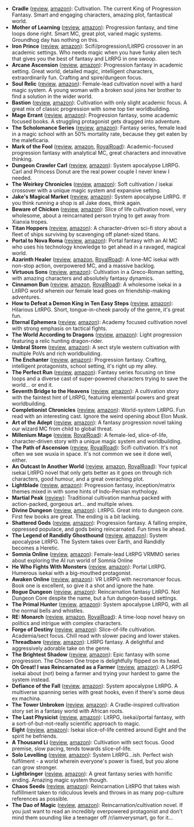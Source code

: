 * **Cradle** ([review](https://cosmiccoding.com.au/reviews/cradle), [amazon](https://www.amazon.com/Cradle-Foundation-Collected-Book-ebook/dp/B076G8DVN6)): Cultivation. The current King of Progression Fantasy. Smart and engaging characters, amazing plot, fantastical world.
* **Mother of Learning** ([review](https://cosmiccoding.com.au/reviews/mol), [amazon](https://www.amazon.com/dp/B09M2R6QLF)): Progression fantasy, and time loops done right. Smart MC, great plot, varied magic systems. Groundhog day has nothing on this.
* **Iron Prince** ([review](https://cosmiccoding.com.au/reviews/iron_prince), [amazon](https://www.amazon.com/Iron-Prince-Warformed-Stormweaver-Book-ebook/dp/B08KGT4CLQ)): Scifi/progression/LitRPG crossover in an academic settings. Who needs magic when you have funky alien tech that gives you  the best of fantasy and LitRPG in one swoop.
* **Arcane Ascension** ([review](https://cosmiccoding.com.au/reviews/arcane_ascension), [amazon](https://www.amazon.com/gp/product/B06XBFD7CB)): Progression fantasy in academic setting. Great world, detailed magic, intelligent characters, extraordinarily fun. Crafting and spire/dungeon focus.
* **Soul Relic** ([review](https://cosmiccoding.com.au/reviews/soul_relic), [amazon](https://mybook.to/SoulRelic)): Female-lead cultivation novel with a hard magic system. A young woman with a broken soul joins her brother to find a solution in the wider world.
* **Bastion** ([review](https://cosmiccoding.com.au/reviews/bastion), [amazon](https://www.amazon.com/Bastion-Immortal-Great-Souls-Book-ebook/dp/B09KNXZZR5)): Cultivation with only slight academic focus. A great mix of classic progression with some top tier worldbuilding.
* **Mage Errant** ([review](https://cosmiccoding.com.au/reviews/mage_errant), [amazon](https://www.amazon.com/Into-Labyrinth-Mage-Errant-Book-ebook/dp/B07J675X2C)): Progression fantasy, some academic focused books. A struggling protagonist gets dragged into adventure.
* **The Scholomance Series** ([review](https://cosmiccoding.com.au/reviews/scholomance), [amazon](https://www.amazon.com/Deadly-Education-Novel-Scholomance-Book-ebook/dp/B083RZC8KQ)): Fantasy series, female lead in a magic school with an 50% mortality rate, because they get eaten by the maleficaria.
* **Mark of the Fool** ([review](https://cosmiccoding.com.au/reviews/markfool), [amazon](https://www.amazon.com/Mark-Fool-Progression-Fantasy-Epic-ebook/dp/B0B134YJYF), [RoyalRoad](https://www.royalroad.com/fiction/41618/mark-of-the-fool)): Academic-focused progression fantasy with analytical MC, great characters and innovative thinking.
* **Dungeon Crawler Carl** ([review](https://cosmiccoding.com.au/reviews/carl), [amazon](https://www.amazon.com/Dungeon-Crawler-Carl-Gamelit-Adventure-ebook/dp/B08BKGYQXW)): System apocalypse LitRPG. Carl and Princess Donut are the real power couple I never knew I needed.
* **The Weirkey Chronicles** ([review](https://cosmiccoding.com.au/reviews/weirkey), [amazon](https://www.amazon.com/Soulhome-Weirkey-Chronicles-Book-1-ebook/dp/B08P7TYG41)): Soft cultivation / isekai crossover with a unique magic system and expansive setting.
* **Jake's Magical Market** ([review](https://cosmiccoding.com.au/reviews/jmm), [amazon](https://www.amazon.com/Jakes-Magical-Market-J-R-Mathews-ebook/dp/B09HWX11N9)): System apocalypse LitRPG. If you think running a shop is all Jake does, think again.
* **Beware of Chicken** ([review](https://cosmiccoding.com.au/reviews/chicken), [amazon](https://www.amazon.com/Beware-Chicken-Xianxia-Cultivation-Novel-ebook/dp/B09Y6RQSHM)): Slice of life cultivation novel, very wholesome, about a reincarnated person trying to get away from Xianxia tropes.
* **Titan Hoppers** ([review](https://cosmiccoding.com.au/reviews/titan), [amazon](https://www.amazon.com/Titan-Hoppers-Rob-J-Hayes-ebook/dp/B0B5JDMLQV)): A character-driven sci-fi story about a fleet of ships surviving by scavenging off planet-sized titans.
* **Portal to Nova Roma** ([review](https://cosmiccoding.com.au/reviews/nova_roma), [amazon](https://www.amazon.com/Portal-Nova-Roma-J-R-Mathews/dp/B09VLGSJ42)): Portal fantasy with an AI MC who uses his technology knowledge to get ahead in a ravaged, magical world.
* **Azarinth Healer** ([review](https://cosmiccoding.com.au/reviews/azarinth), [amazon](https://www.amazon.com/Azarinth-Healer-Book-LitRPG-Adventure-ebook/dp/B0BLRD8YPD), [RoyalRoad](https://www.royalroad.com/fiction/16946/azarinth-healer)): A lone-MC isekai with non-stop action, overpowered MC, and a massive backlog.
* **Virtuous Sons** ([review](https://cosmiccoding.com.au/reviews/virtuous_sons), [amazon](https://www.amazon.com/Virtuous-Sons-Greco-Roman-Cultivation-Epic-ebook/dp/B0BGRLYB1R/)): Cultivation in a Greco-Roman setting, with amazing characters and absolutely fantasy dynamics.
* **Cinnamon Bun** ([review](https://cosmiccoding.com.au/reviews/cinnamon), [amazon](https://www.amazon.com.au/dp/B08BZ2NW67), [RoyalRoad](https://www.royalroad.com/fiction/31429/cinnamon-bun)): A wholesome isekai in a LitRPG world wherein our female lead goes on friendship-making adventures.
* **How to Defeat a Demon King in Ten Easy Steps** ([review](https://cosmiccoding.com.au/reviews/ten_steps), [amazon](https://www.amazon.com/Defeat-Demon-King-Easy-Steps/dp/B086R4N2YC)): Hilarious LitRPG. Short, tongue-in-cheek parody of the genre, it's great fun.
* **Eternal Ephemera** ([review](https://cosmiccoding.com.au/reviews/ephemera), [amazon](https://www.amazon.com/Blood-Novice-Anchored-Eternal-Ephemera-ebook/dp/B0B86KPPM1)): Academy focused cultivation novel with strong emphasis on tactical fights.
* **The World According to Dragons** ([review](https://cosmiccoding.com.au/reviews/twatd), [amazon](https://www.amazon.com/World-According-Dragons-Chronicles-Progression-ebook/dp/B0BCBYYNQS)): Light progression featuring a relic hunting dragon-rider.
* **Umbral Storm** ([review](https://cosmiccoding.com.au/reviews/umbral_storm), [amazon](https://www.amazon.com/Umbral-Storm-Sharded-Few-Book-ebook/dp/B09ZBGFFYP)): A sect style western cultivation with multiple PoVs and rich worldbuilding.
* **The Enchanter** ([review](https://cosmiccoding.com.au/reviews/enchanter), [amazon](https://www.amazon.com/Enchanter-Journals-Evander-Tailor-Book-ebook/dp/B09VNDHW49)): Progression fantasy. Crafting, intelligent protagonists, school setting, it's right up my alley.
* **The Perfect Run** ([review](https://cosmiccoding.com.au/reviews/perfect_run), [amazon](https://www.amazon.com.au/Perfect-Run-Maxime-J-Durand-ebook/dp/B08WL8CS8B)): Fantasy series focusing on time loops and a diverse cast of super-powered characters trying to save the world... or end it.
* **Seventh Bridge to the Heavens** ([review](https://cosmiccoding.com.au/reviews/seventh), [amazon](https://www.amazon.com/First-Fist-Seventh-Heavens-Cultivation-ebook/dp/B09TNJQ984)): A cultivation story with the faintest hint of LitRPG, featuring elemental powers and great worldbuilding.
* **Completionist Chronicles** ([review](https://cosmiccoding.com.au/reviews/cc), [amazon](https://www.amazon.com/Ritualist-Completionist-Chronicles-Book-1-ebook/dp/B07B27XQLF)): World-system LitRPG. Fun read with an interesting cast. Ignore the weird opening about Elon Musk.
* **Art of the Adept** ([review](https://cosmiccoding.com.au/reviews/adept), [amazon](https://www.amazon.com/gp/product/B07W7X9VY6)): A fantasy progression novel taking our wizard MC from child to global threat.
* **Millenium Mage** ([review](https://cosmiccoding.com.au/reviews/millenium_mage), [RoyalRoad](https://www.royalroad.com/fiction/47826/millennial-mage-a-slice-of-life-progression-fantasy)): A female-led, slice-of-life, character-driven story with a unique magic system and worldbuilding.
* **The Path of Ascension** ([review](https://cosmiccoding.com.au/reviews/path_ascension), [RoyalRoad](https://www.royalroad.com/fiction/40920/the-path-of-ascension)): Scifi cultivation. It's not often we see wuxia in space. It's not common we see it done well, either.
* **An Outcast In Another World** ([review](https://cosmiccoding.com.au/reviews/outcast), [amazon](https://www.amazon.com/Outcast-Another-World-Adventure-Insanity-ebook/dp/B09FZ16ZNT), [RoyalRoad](https://www.royalroad.com/fiction/42385/an-outcast-in-another-world-subtitle-is-insanity)): Your typical isekai LitRPG novel that only gets better as it goes on through rich characters, good humour, and a great overaching plot.
* **Lightblade** ([review](https://cosmiccoding.com.au/reviews/lightblade), [amazon](https://www.amazon.com/Lightblade-Progression-Fantasy-Epic-Saga-ebook/dp/B0B1MNYTSB)): Progression fantasy, inception/matrix themes mixed in with some hints of Indo-Persian mythology.
* **Martial Peak** ([review](https://cosmiccoding.com.au/reviews/martial_peak)): Traditional cultivation manhua packed with action-packed, gorgeous art... and multiple wives.
* **Divine Dungeon** ([review](https://cosmiccoding.com.au/reviews/divine_dungeon), [amazon](https://www.amazon.com/Divine-Dungeon-Complete-GameLit-Fantasy-ebook/dp/B084RD9N97)): LitRPG. Great into to dungeon core. First few books are great. The ending is a bit lacking.
* **Shattered Gods** ([review](https://cosmiccoding.com.au/reviews/shattered_gods), [amazon](https://www.amazon.com/Shattered-Gods-Epic-Fantasy-Progression-ebook/dp/B091QCZ75X)): Progression fantasy. A falling empire, oppressed populace, and gods being reincarnated. Fun times lie ahead.
* **The Legend of Randidly Ghosthound** ([review](https://cosmiccoding.com.au/reviews/ghosthound), [amazon](https://www.amazon.com/Legend-Randidly-Ghosthound-LitRPG-Adventure-ebook/dp/B09BNSH5KG)): System apocalypse LitRPG. The System takes over Earth, and Randidly becomes a Heretic.
* **Somnia Online** ([review](https://cosmiccoding.com.au/reviews/somnia), [amazon](https://www.amazon.com.au/Initializing-Somnia-Online-Book-1-ebook/dp/B07CV1DZ3P)): Female-lead LitRPG VRMMO series about exploring the AI run world of Somnia Online
* **He Who Fights With Monsters** ([review](https://cosmiccoding.com.au/reviews/hwfwm), [amazon](https://www.amazon.com/He-Who-Fights-Monsters-Adventure-ebook/dp/B08WCT9W26)): Portal LitRPG. Humerous isekai with a big-mouthed protagonist.
* **Awaken Online** ([review](https://cosmiccoding.com.au/reviews/awaken), [amazon](https://www.amazon.com/dp/B074CC5NDX)): VR LitRPG with necromancer focus. Book one is excellent, so give it a shot and ignore the hate.
* **Rogue Dungeon** ([review](https://cosmiccoding.com.au/reviews/rogue_dungeon), [amazon](https://www.amazon.com/Rogue-Dungeon-litRPG-Adventure-Book-ebook/dp/B07FKYZFYD)): Reincarnation fantasy LitRPG. Not Dungeon Core despite the name, but a fun dungeon-based settings.
* **The Primal Hunter** ([review](https://cosmiccoding.com.au/reviews/hunter), [amazon](https://www.amazon.com/Primal-Hunter-LitRPG-Adventure-ebook/dp/B09MV3G8PG)): System apocalypse LitRPG, with all the normal bells and whistles.
* **RE: Monarch** ([review](https://cosmiccoding.com.au/reviews/remonarch), [amazon](https://www.amazon.com.au/Monarch-Prince-Time-Progression-Fantasy-ebook/dp/B09PQGG7VV), [RoyalRoad](https://www.royalroad.com/fiction/37951/re-monarch)): A time-loop novel heavy on politics and intrigue with complex characters.
* **Forge of Destiny** ([review](https://cosmiccoding.com.au/reviews/forge_destiny), [amazon](https://www.amazon.com/Forge-Destiny-1-Yrsillar-ebook/dp/B08P8175Z1)): Slice-of-life cultivation. Academia/sect focus. Chill read with slower pacing and lower stakes.
* **Threadbare** ([review](https://cosmiccoding.com.au/reviews/threadbare), [amazon](https://www.amazon.com/Threadbare-Stuff-Nonsense-Andrew-Seiple-ebook/dp/B078KGS4V4)): LitRPG fantasy. A delightful and aggressively adorable take on the genre.
* **The Brightest Shadow** ([review](https://cosmiccoding.com.au/reviews/brightest_shadow), [amazon](https://www.amazon.com/Brightest-Shadow-Sarah-Lin-ebook/dp/B0856ZMG9Z)): Epic fantasy with some progression. The Chosen One trope is delightfully flipped on its head.
* **Oh Great! I was Reincarnated as a Farmer** ([review](https://cosmiccoding.com.au/reviews/farmer), [amazon](https://www.amazon.com.au/Great-was-Reincarnated-Farmer-Unorthodox-ebook/dp/B094CSB51K)): A LitRPG isekai about (not) being a farmer and trying your hardest to game the system instead.
* **Defiance of the Fall** ([review](https://cosmiccoding.com.au/reviews/defiance), [amazon](https://www.amazon.com/Defiance-Fall-LitRPG-Adventure-TheFirstDefier-ebook/dp/B09168R29M)): System apocalypse LitRPG. A multiverse spanning series with great hooks, even if there's some deus ex machina.
* **The Tower Unbroken** ([review](https://cosmiccoding.com.au/reviews/tower_unbroken), [amazon](https://www.amazon.com/Tower-Unbroken-African-Progression-Architect-ebook/dp/B09M7PRTYS)): A Cradle-inspired cultivation story set in a fantasy world with African roots.
* **The Last Physicist** ([review](https://cosmiccoding.com.au/reviews/physicist), [amazon](https://www.amazon.com/Last-Physicist-Gamelit-Fantasy-Adventure-ebook/dp/B091P52QPM)): LitRPG, isekai/portal fantasy, with a sort-of-but-not-really scientific approach to magic.
* **Eight** ([review](https://cosmiccoding.com.au/reviews/eight), [amazon](https://www.amazon.com/Eight-LitRPG-Novel-Magical-Survival-ebook/dp/B0B8XQXKFJ)): Isekai slice-of-life centred around Eight and the spirit he befriends.
* **A Thousand Li** ([review](https://cosmiccoding.com.au/reviews/thousand_li), [amazon](https://www.amazon.co.uk/gp/product/B07PKGSDDQ)): Cultivation with sect focus. Good premise, slow pacing, tends towards slice-of-life.
* **Solo Levelling** ([review](https://cosmiccoding.com.au/reviews/solo_levelling), [amazon](https://www.amazon.com/Solo-Leveling-Vol-1-Novel/dp/B096YCZLTL)): System LitRPG...ish. Perfect wish fulfilment - a world wherein everyone's power is fixed, but you alone can grow stronger.
* **Lightbringer** ([review](https://cosmiccoding.com.au/reviews/lightbringer), [amazon](https://www.amazon.co.uk/Black-Prism-Book-Lightbringer/dp/1841499048)): A great fantasy series with horrific ending. Amazing magic system though.
* **Chaos Seeds** ([review](https://cosmiccoding.com.au/reviews/land), [amazon](https://www.amazon.com/Land-Founding-LitRPG-Chaos-Seeds-ebook/dp/B0172GEB68)): Reincarnation LitRPG that takes wish fulfillment taken to ridiculous levels and throws in as many pop-culture references as possible.
* **The Dao of Magic** ([review](https://cosmiccoding.com.au/reviews/dao_of_magic), [amazon](https://www.amazon.com/Dao-Magic-Book-I-ebook/dp/B07HM1YJ9Y)): Reincarnation/cultivation novel. If you just want to read an incredibly overpowered protagonist and don't mind them sounding like a teenager off /r/iamverysmart, go for it...
